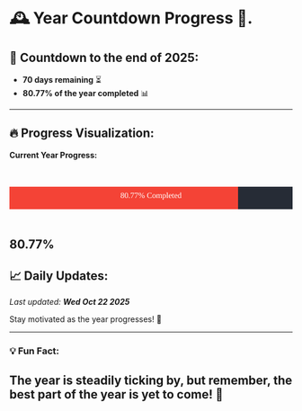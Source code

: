 
# &#x1F570; **Year Countdown Progress** &#x1F389;.

## &#x1F4C5; Countdown to the end of 2025:
- **70 days remaining** &#x23F3;
- **80.77% of the year completed** &#x1F4CA;

---

## &#x1F525; **Progress Visualization**:

**Current Year Progress:**

<br><br>
![Progress Bar](https://raw.githubusercontent.com/dayanidigv/year-countdown-progress/main/progress-bar.svg)
<br><br>

**80.77%**
---

## &#x1F4C8; **Daily Updates**:

_Last updated: **Wed Oct 22 2025**_

Stay motivated as the year progresses! &#x1F680;

--- 

### &#x1F4A1; **Fun Fact:**
The year is steadily ticking by, but remember, the best part of the year is yet to come! &#x1F31F;
---
